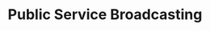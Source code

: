 ---
title: "Public Service Broadcasting"
summary: "Public Service Broadcasting is a London-based musical group consisting of four musicians known mainly by their stage names: J. Willgoose, Esq. on guitar, banjo, other stringed instruments, samplings and electronic musical instruments; Wrigglesworth on drums, piano and electronic musical instruments; J F Abraham on flugelhorn, bass guitar, drums and assorted other instruments including a vibraslap; and Mr B on visuals and set design for live performances. The band has toured internationally and in 2015 was announced as a nominee in the Vanguard breakthrough category of the fourth annual Progressive Music Awards, staged by Prog magazine, which they won."
slug: "public-service-broadcasting"
image: "public-service-broadcasting.jpg"
apple_music_artist_url: "https://music.apple.com/gb/artist/public-service-broadcasting/506317847"
wikipedia_url: "https://en.wikipedia.org/wiki/Public_Service_Broadcasting_(band)"
---